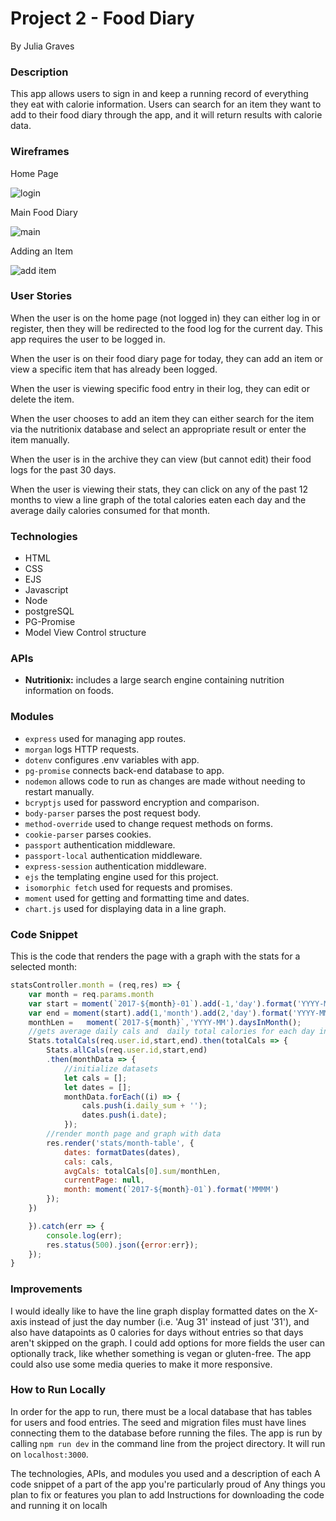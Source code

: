 # Project 2 - Food Diary

By Julia Graves

### Description
This app allows users to sign in and keep a running record of everything they eat with calorie information. Users can search for an item they want to add to their food diary through the app, and it will return results with calorie data.


### Wireframes

Home Page

![login](./wireframes/login.png)

Main Food Diary

![main](./wireframes/main.png)

Adding an Item

![add item](./wireframes/add.png)


### User Stories
When the user is on the home page (not logged in) they can either log in or register, then they will be redirected to the food log for the current day. This app requires the user to be logged in.

When the user is on their food diary page for today, they can add an item or view a specific item that has already been logged.

When the user is viewing specific food entry in their log, they can edit or delete the item.

When the user chooses to add an item they can either search for the item via the nutritionix database and select an appropriate result or enter the item manually.

When the user is in the archive they can view (but cannot edit) their food logs for the past 30 days.

When the user is viewing their stats, they can click on any of the past 12 months to view a line graph of the total calories eaten each day and the average daily calories consumed for that month.


### Technologies 
- HTML
- CSS
- EJS
- Javascript
- Node
- postgreSQL
- PG-Promise
- Model View Control structure

### APIs
- __Nutritionix:__ includes a large search engine containing nutrition information on foods.

### Modules
- ```express``` used for managing app routes.
- ```morgan``` logs HTTP requests.
- ```dotenv``` configures .env variables with app.
- ```pg-promise``` connects back-end database to app.
- ```nodemon``` allows code to run as changes are made without needing to restart manually.
- ```bcryptjs``` used for password encryption and comparison.
- ```body-parser``` parses the post request body.
- ```method-override``` used to change request methods on forms.
- ```cookie-parser``` parses cookies.
- ```passport``` authentication middleware.
- ```passport-local``` authentication middleware.
- ```express-session```  authentication middleware.
- ```ejs``` the templating engine used for this project.
- ```isomorphic fetch``` used for requests and promises.
- ```moment``` used for getting and formatting time and dates.
- ```chart.js``` used for displaying data in a line graph.
  

### Code Snippet

This is the code that renders the page with a graph with the stats for a selected month:

``` javascript
statsController.month = (req,res) => {
	var month = req.params.month
	var start = moment(`2017-${month}-01`).add(-1,'day').format('YYYY-MM-DD');
	var end = moment(start).add(1,'month').add(2,'day').format('YYYY-MM-DD');
	monthLen = 	 moment(`2017-${month}`,'YYYY-MM').daysInMonth();
	//gets average daily cals and  daily total calories for each day in given month 
	Stats.totalCals(req.user.id,start,end).then(totalCals => {
		Stats.allCals(req.user.id,start,end)
		.then(monthData => {
			//initialize datasets
			let cals = [];
			let dates = [];
			monthData.forEach((i) => {
				cals.push(i.daily_sum + '');
				dates.push(i.date);
			});
		//render month page and graph with data
		res.render('stats/month-table', {
			dates: formatDates(dates),
			cals: cals,
			avgCals: totalCals[0].sum/monthLen,
			currentPage: null,
			month: moment(`2017-${month}-01`).format('MMMM')
		});
	})

	}).catch(err => {
		console.log(err);
		res.status(500).json({error:err});
	});
}
```

### Improvements
I would ideally like to have the line graph display formatted dates on the X-axis instead of just the day number (i.e. 'Aug 31' instead of just '31'), and also have datapoints as 0 calories for days without entries so that days aren't skipped on the graph. I could add options for more fields the user can optionally track, like whether something is vegan or gluten-free. The app could also use some media queries to make it more responsive.


### How to Run Locally
In order for the app to run, there must be a local database that has tables for users and food entries. The seed and migration files must have lines connecting them to the database before running the files. The app is run by calling ```npm run dev``` in the command line from the project directory. It will run on ```localhost:3000```. 


The technologies, APIs, and modules you used and a description of each
A code snippet of a part of the app you're particularly proud of
Any things you plan to fix or features you plan to add
Instructions for downloading the code and running it on localh
